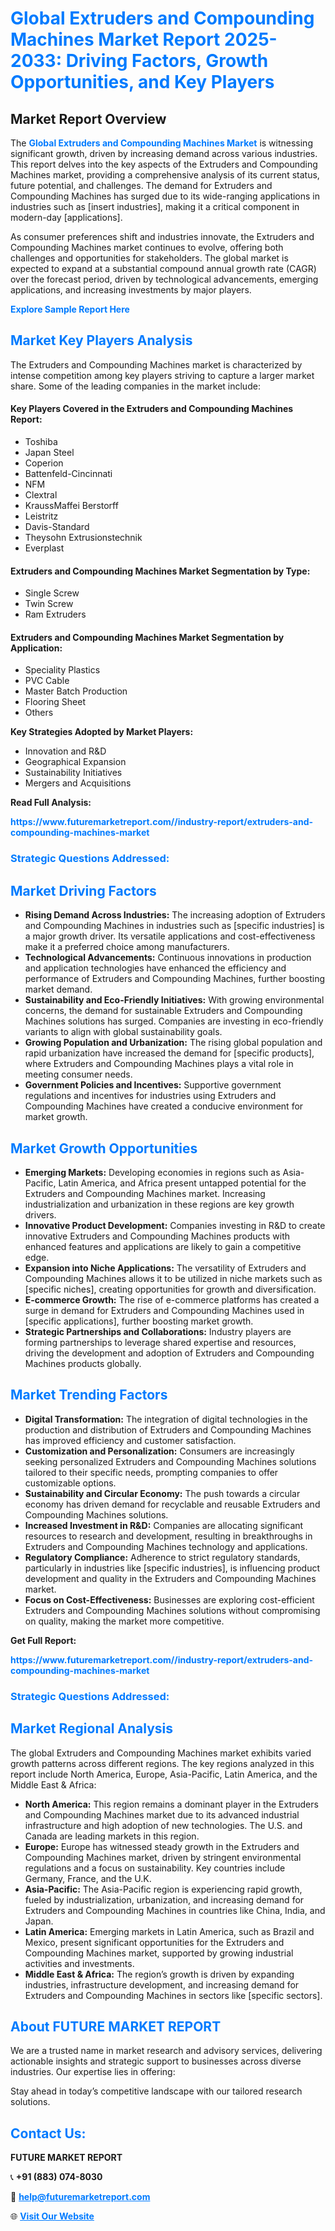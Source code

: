 <h1 style="color: #007BFF;">Global Extruders and Compounding Machines Market Report 2025-2033: Driving Factors, Growth Opportunities, and Key Players</h1>

<section id="overview">
<h2>Market Report Overview</h2>
<p>The <a href="https://www.futuremarketreport.com//industry-report/extruders-and-compounding-machines-market" style="color: #007BFF; text-decoration: none;"><strong>Global Extruders and Compounding Machines Market</strong></a> is witnessing significant growth, driven by increasing demand across various industries. This report delves into the key aspects of the Extruders and Compounding Machines market, providing a comprehensive analysis of its current status, future potential, and challenges. The demand for Extruders and Compounding Machines has surged due to its wide-ranging applications in industries such as [insert industries], making it a critical component in modern-day [applications].</p>
<p>As consumer preferences shift and industries innovate, the Extruders and Compounding Machines market continues to evolve, offering both challenges and opportunities for stakeholders. The global market is expected to expand at a substantial compound annual growth rate (CAGR) over the forecast period, driven by technological advancements, emerging applications, and increasing investments by major players.</p>
</section>

<section id="overview">
<p><a href="https://www.futuremarketreport.com//request-sample/reportId=54359" style="color: #007BFF; text-decoration: none;"><strong>Explore Sample Report Here</strong></a></p>
</section>

<section id="key-players">
<h2 style="color: #007BFF;">Market Key Players Analysis</h2>
<p>The Extruders and Compounding Machines market is characterized by intense competition among key players striving to capture a larger market share. Some of the leading companies in the market include:</p>
<h4>Key Players Covered in the Extruders and Compounding Machines Report:</h4>
<ul><li>Toshiba</li><li>Japan Steel</li><li>Coperion</li><li>Battenfeld-Cincinnati</li><li>NFM</li><li>Clextral</li><li>KraussMaffei Berstorff</li><li>Leistritz</li><li>Davis-Standard</li><li>Theysohn Extrusionstechnik</li><li>Everplast</li></ul>
<h4>Extruders and Compounding Machines Market Segmentation by Type:</h4>
<ul><li>Single Screw</li><li>Twin Screw</li><li>Ram Extruders</li></ul>

<h4>Extruders and Compounding Machines Market Segmentation by Application:</h4>
<ul><li>Speciality Plastics</li><li>PVC Cable</li><li>Master Batch Production</li><li>Flooring Sheet</li><li>Others</li></ul>
<p><strong>Key Strategies Adopted by Market Players:</strong></p>
<ul>
<li>Innovation and R&D</li>
<li>Geographical Expansion</li>
<li>Sustainability Initiatives</li>
<li>Mergers and Acquisitions</li>
</ul>
</section>

<section>
<p><strong>Read Full Analysis: </strong></p><a href="https://www.futuremarketreport.com//industry-report/extruders-and-compounding-machines-market" style="color: #007BFF; text-decoration: none;"><strong>https://www.futuremarketreport.com//industry-report/extruders-and-compounding-machines-market</strong></a>
<h3 style="color: #007BFF;">Strategic Questions Addressed:</h3>
</section>

<section id="driving-factors">
<h2 style="color: #007BFF;">Market Driving Factors</h2>
<ul>
<li><strong>Rising Demand Across Industries:</strong> The increasing adoption of Extruders and Compounding Machines in industries such as [specific industries] is a major growth driver. Its versatile applications and cost-effectiveness make it a preferred choice among manufacturers.</li>
<li><strong>Technological Advancements:</strong> Continuous innovations in production and application technologies have enhanced the efficiency and performance of Extruders and Compounding Machines, further boosting market demand.</li>
<li><strong>Sustainability and Eco-Friendly Initiatives:</strong> With growing environmental concerns, the demand for sustainable Extruders and Compounding Machines solutions has surged. Companies are investing in eco-friendly variants to align with global sustainability goals.</li>
<li><strong>Growing Population and Urbanization:</strong> The rising global population and rapid urbanization have increased the demand for [specific products], where Extruders and Compounding Machines plays a vital role in meeting consumer needs.</li>
<li><strong>Government Policies and Incentives:</strong> Supportive government regulations and incentives for industries using Extruders and Compounding Machines have created a conducive environment for market growth.</li>
</ul>
</section>

<section id="growth-opportunities">
<h2 style="color: #007BFF;">Market Growth Opportunities</h2>
<ul>
<li><strong>Emerging Markets:</strong> Developing economies in regions such as Asia-Pacific, Latin America, and Africa present untapped potential for the Extruders and Compounding Machines market. Increasing industrialization and urbanization in these regions are key growth drivers.</li>
<li><strong>Innovative Product Development:</strong> Companies investing in R&D to create innovative Extruders and Compounding Machines products with enhanced features and applications are likely to gain a competitive edge.</li>
<li><strong>Expansion into Niche Applications:</strong> The versatility of Extruders and Compounding Machines allows it to be utilized in niche markets such as [specific niches], creating opportunities for growth and diversification.</li>
<li><strong>E-commerce Growth:</strong> The rise of e-commerce platforms has created a surge in demand for Extruders and Compounding Machines used in [specific applications], further boosting market growth.</li>
<li><strong>Strategic Partnerships and Collaborations:</strong> Industry players are forming partnerships to leverage shared expertise and resources, driving the development and adoption of Extruders and Compounding Machines products globally.</li>
</ul>
</section>

<section id="trending-factors">
<h2 style="color: #007BFF;">Market Trending Factors</h2>
<ul>
<li><strong>Digital Transformation:</strong> The integration of digital technologies in the production and distribution of Extruders and Compounding Machines has improved efficiency and customer satisfaction.</li>
<li><strong>Customization and Personalization:</strong> Consumers are increasingly seeking personalized Extruders and Compounding Machines solutions tailored to their specific needs, prompting companies to offer customizable options.</li>
<li><strong>Sustainability and Circular Economy:</strong> The push towards a circular economy has driven demand for recyclable and reusable Extruders and Compounding Machines solutions.</li>
<li><strong>Increased Investment in R&D:</strong> Companies are allocating significant resources to research and development, resulting in breakthroughs in Extruders and Compounding Machines technology and applications.</li>
<li><strong>Regulatory Compliance:</strong> Adherence to strict regulatory standards, particularly in industries like [specific industries], is influencing product development and quality in the Extruders and Compounding Machines market.</li>
<li><strong>Focus on Cost-Effectiveness:</strong> Businesses are exploring cost-efficient Extruders and Compounding Machines solutions without compromising on quality, making the market more competitive.</li>
</ul>
</section>

<section>
<p><strong>Get Full Report: </strong></p><a href="https://www.futuremarketreport.com//industry-report/extruders-and-compounding-machines-market" style="color: #007BFF; text-decoration: none;"><strong>https://www.futuremarketreport.com//industry-report/extruders-and-compounding-machines-market</strong></a>
<h3 style="color: #007BFF;">Strategic Questions Addressed:</h3>
</section>


<section id="regional-analysis">
<h2 style="color: #007BFF;">Market Regional Analysis</h2>
<p>The global Extruders and Compounding Machines market exhibits varied growth patterns across different regions. The key regions analyzed in this report include North America, Europe, Asia-Pacific, Latin America, and the Middle East & Africa:</p>
<ul>
<li><strong>North America:</strong> This region remains a dominant player in the Extruders and Compounding Machines market due to its advanced industrial infrastructure and high adoption of new technologies. The U.S. and Canada are leading markets in this region.</li>
<li><strong>Europe:</strong> Europe has witnessed steady growth in the Extruders and Compounding Machines market, driven by stringent environmental regulations and a focus on sustainability. Key countries include Germany, France, and the U.K.</li>
<li><strong>Asia-Pacific:</strong> The Asia-Pacific region is experiencing rapid growth, fueled by industrialization, urbanization, and increasing demand for Extruders and Compounding Machines in countries like China, India, and Japan.</li>
<li><strong>Latin America:</strong> Emerging markets in Latin America, such as Brazil and Mexico, present significant opportunities for the Extruders and Compounding Machines market, supported by growing industrial activities and investments.</li>
<li><strong>Middle East & Africa:</strong> The region’s growth is driven by expanding industries, infrastructure development, and increasing demand for Extruders and Compounding Machines in sectors like [specific sectors].</li>
</ul>
</section>

<footer>
<h2 style="color: #007BFF;">About FUTURE MARKET REPORT</h2>
<p>We are a trusted name in market research and advisory services, delivering actionable insights and strategic support to businesses across diverse industries. Our expertise lies in offering:</p>

<p>Stay ahead in today’s competitive landscape with our tailored research solutions.</p>

<h2 style="color: #007BFF;">Contact Us:</h2>
<p><strong>FUTURE MARKET REPORT</strong></p>
<p>📞 <strong>+91 (883) 074-8030</strong></p>
<p>📧 <strong><a href="mailto:help@futuremarketreport.com" style="color: #007BFF;">help@futuremarketreport.com</a></strong></p>
<p>🌐 <strong><a href="https://www.futuremarketreport.com/" style="color: #007BFF;">Visit Our Website</a></strong></p>
</footer>
